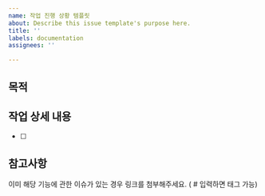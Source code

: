 ```yaml
---
name: 작업 진행 상황 템플릿
about: Describe this issue template's purpose here.
title: ''
labels: documentation
assignees: ''

---
```


## 목적
> 
## 작업 상세 내용
- [ ] 
## 참고사항
이미 해당 기능에 관한 이슈가 있는 경우 링크를 첨부해주세요. ( # 입력하면 태그 가능)
